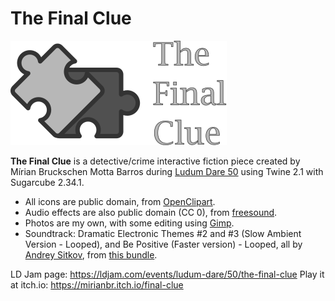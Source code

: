 # The Final Clue

![The Final Clue logo](https://github.com/mirianbr/final-clue/blob/master/images/puzzle-logo.png)

**The Final Clue** is a detective/crime interactive fiction piece created by Mírian Bruckschen Motta Barros during [Ludum Dare 50](https://ldjam.com/) using Twine 2.1 with Sugarcube 2.34.1.

* All icons are public domain, from [OpenClipart](https://openclipart.org).
* Audio effects are also public domain (CC 0), from [freesound](https://freesound.org).
* Photos are my own, with some editing using [Gimp](https://www.gimp.org/).
* Soundtrack: Dramatic Electronic Themes #2 and #3 (Slow Ambient Version - Looped), and Be Positive (Faster version) - Looped, all by [Andrey Sitkov](https://soundcloud.com/andrey-sitkov), from [this bundle](https://www.humblebundle.com/software/big-music-bundle-for-games-films-and-content-creators-2-software).

LD Jam page: https://ldjam.com/events/ludum-dare/50/the-final-clue 
Play it at itch.io: https://mirianbr.itch.io/final-clue
